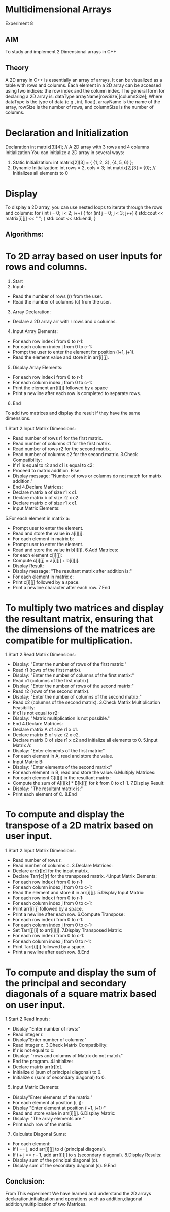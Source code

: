 # Multidimensional Arrays
Experiment 8

## AIM
To study and implement 2 Dimensional arrays in C++

## Theory
A 2D array in C++ is essentially an array of arrays. It can be visualized as a table with rows and columns. Each element in a 2D array can be accessed using two indices: the row index and the column index.
The general form for declaring a 2D array is:
dataType arrayName[rowSize][columnSize];
Where dataType is the type of data (e.g., int, float), arrayName is the name of the array, rowSize is the number of rows, and columnSize is the number of columns.

# Declaration and Initialization
Declaration
int matrix[3][4]; // A 2D array with 3 rows and 4 columns
Initialization
You can initialize a 2D array in several ways:
1.	Static Initialization:
int matrix[2][3] = {
    {1, 2, 3},
    {4, 5, 6}
};
2.	Dynamic Initialization:
int rows = 2, cols = 3;
int matrix[2][3] = {0}; // Initializes all elements to 0
# Display
To display a 2D array, you can use nested loops to iterate through the rows and columns:
for (int i = 0; i < 2; i++) {
    for (int j = 0; j < 3; j++) {
        std::cout << matrix[i][j] << " ";
    }
    std::cout << std::endl;
}
## Algorithms:
# To 2D array based on user inputs for rows and columns.
1.	Start
2.	Input:
-	Read the number of rows (r) from the user.
-	Read the number of columns (c) from the user.
3.	Array Declaration:
- Declare a 2D array arr with r rows and c columns.
4.	Input Array Elements:
- For each row index i from 0 to r-1:
-	For each column index j from 0 to c-1:
-	Prompt the user to enter the element for position (i+1, j+1).
-	Read the element value and store it in arr[i][j].
5.	Display Array Elements:
-	For each row index i from 0 to r-1:
-	For each column index j from 0 to c-1:
-	Print the element arr[i][j] followed by a space
-	Print a newline after each row is completed to separate rows.
6.	End

To add two matrices and display the result if they have the same dimensions.

1.Start
2.Input Matrix Dimensions:
- Read number of rows r1 for the first matrix.
- Read number of columns c1 for the first matrix.
- Read number of rows r2 for the second matrix.
- Read number of columns c2 for the second matrix.
3.Check Compatibility:
- If r1 is equal to r2 and c1 is equal to c2:
- Proceed to matrix addition.
Else:
- Display message: "Number of rows or columns do not match for matrix addition."
- End
4.Declare Matrices:
- Declare matrix a of size r1 x c1.
- Declare matrix b of size r2 x c2.
- Declare matrix c of size r1 x c1.
- Input Matrix Elements:

5.For each element in matrix a:
- Prompt user to enter the element.
- Read and store the value in a[i][j].
- For each element in matrix b:
- Prompt user to enter the element.
- Read and store the value in b[i][j].
6.Add Matrices:
- for each element c[i][j]:
- Compute c[i][j] = a[i][j] + b[i][j].
- Display Result:
- Display message: "The resultant matrix after addition is:"
- For each element in matrix c:
- Print c[i][j] followed by a space.
- Print a newline character after each row.
7.End

# To multiply two matrices and display the resultant matrix, ensuring that the dimensions of the matrices are compatible for multiplication.
1.Start
2.Read Matrix Dimensions:
- Display: "Enter the number of rows of the first matrix:"
- Read r1 (rows of the first matrix).
- Display: "Enter the number of columns of the first matrix:"
- Read c1 (columns of the first matrix).
- Display: "Enter the number of rows of the second matrix:"
- Read r2 (rows of the second matrix).
- Display: "Enter the number of columns of the second matrix:"
- Read c2 (columns of the second matrix).
3.Check Matrix Multiplication Feasibility:
- If c1 is not equal to r2:
- Display: "Matrix multiplication is not possible."
- End
4.Declare Matrices:
- Declare matrix A of size r1 x c1.
- Declare matrix B of size r2 x c2.
- Declare matrix C of size r1 x c2 and initialize all elements to 0.
5.Input Matrix A:
- Display: "Enter elements of the first matrix:"
- For each element in A, read and store the value.
- Input Matrix B:
- Display: "Enter elements of the second matrix:"
- For each element in B, read and store the value.
6.Multiply Matrices:
- For each element C[i][j] in the resultant matrix:
- Compute the sum of A[i][k] * B[k][j] for k from 0 to c1-1.
7.Display Result:
- Display: "The resultant matrix is:"
- Print each element of C.
8.End

# To compute and display the transpose of a 2D matrix based on user input.
1.Start
2.Input Matrix Dimensions:
- Read number of rows r.
- Read number of columns c.
3.Declare Matrices:
- Declare arr[r][c] for the input matrix.
- Declare Tarr[c][r] for the transposed matrix.
4.Input Matrix Elements:
- For each row index i from 0 to r-1:
- For each column index j from 0 to c-1:
- Read the element and store it in arr[i][j].
5.Display Input Matrix:
- For each row index i from 0 to r-1:
- For each column index j from 0 to c-1:
- Print arr[i][j] followed by a space.
- Print a newline after each row.
6.Compute Transpose:
- For each row index i from 0 to r-1:
- For each column index j from 0 to c-1:
- Set Tarr[j][i] to arr[i][j].
7.Display Transposed Matrix:
- For each row index i from 0 to c-1:
- For each column index j from 0 to r-1:
- Print Tarr[i][j] followed by a space.
- Print a newline after each row.
8.End

# To compute and display the sum of the principal and secondary diagonals of a square matrix based on user input.
1.Start
2.Read Inputs:
- Display "Enter number of rows:"
- Read integer r.
- Display"Enter number of columns:"
- Read integer c.
3.Check Matrix Compatibility:
- If r is not equal to c:
- Display: "rows and columns of Matrix do not match."
- End the program.
4.Initialize:
- Declare matrix arr[r][c].
- Initialize d (sum of principal diagonal) to 0.
- Initialize s (sum of secondary diagonal) to 0.
5. Input Matrix Elements:
- Display"Enter elements of the matrix:"
- For each element at position (i, j):
- Display "Enter element at position (i+1, j+1):"
- Read and store value in arr[i][j].
6.Display Matrix:
- Display: "The array elements are:"
- Print each row of the matrix.
7. Calculate Diagonal Sums:
- For each element:
- If i == j, add arr[i][j] to d (principal diagonal).
- If i + j == r - 1, add arr[i][j] to s (secondary diagonal).
8.Display Results:
- Display sum of the principal diagonal (d).
- Display sum of the secondary diagonal (s).
9.End

## Conclusion:
From This experiment We have learned and understand the 2D arrays declaration,initialization and operations such as addition,diagonal addition,multiplication of two Matrices.


